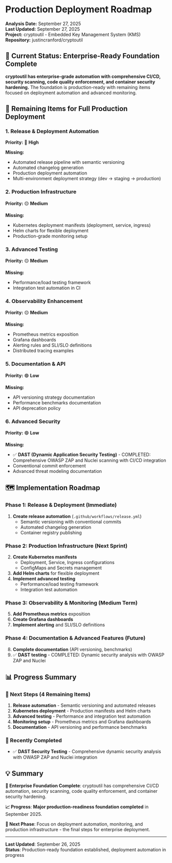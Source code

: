 # Production Deployment Roadmap

**Analysis Date:** September 27, 2025  
**Last Updated:** September 27, 2025  
**Project:** cryptoutil - Embedded Key Management System (KMS)  
**Repository:** justincranford/cryptoutil  

## 🚀 **Current Status: Enterprise-Ready Foundation Complete**

**cryptoutil has enterprise-grade automation with comprehensive CI/CD, security scanning, code quality enforcement, and container security hardening.** The foundation is production-ready with remaining items focused on deployment automation and advanced monitoring.

## 🎯 **Remaining Items for Full Production Deployment**

### 1. **Release & Deployment Automation**
**Priority:** 🔴 **High**

**Missing:**
- Automated release pipeline with semantic versioning
- Automated changelog generation
- Production deployment automation
- Multi-environment deployment strategy (dev → staging → production)

### 2. **Production Infrastructure**
**Priority:** 🟡 **Medium**

**Missing:**
- Kubernetes deployment manifests (deployment, service, ingress)
- Helm charts for flexible deployment
- Production-grade monitoring setup

### 3. **Advanced Testing**
**Priority:** 🟡 **Medium**

**Missing:**
- Performance/load testing framework  
- Integration test automation in CI

### 4. **Observability Enhancement**
**Priority:** 🟡 **Medium**

**Missing:**
- Prometheus metrics exposition
- Grafana dashboards
- Alerting rules and SLI/SLO definitions
- Distributed tracing examples

### 5. **Documentation & API**
**Priority:** 🟢 **Low**

**Missing:**
- API versioning strategy documentation
- Performance benchmarks documentation
- API deprecation policy

### 6. **Advanced Security**
**Priority:** 🟢 **Low**

**Missing:**
- ✅ **DAST (Dynamic Application Security Testing)** - COMPLETED: Comprehensive OWASP ZAP and Nuclei scanning with CI/CD integration
- Conventional commit enforcement
- Advanced threat modeling documentation

## 🗺️ **Implementation Roadmap**

### **Phase 1: Release & Deployment (Immediate)**
1. **Create release automation** (`.github/workflows/release.yml`)
   - Semantic versioning with conventional commits
   - Automated changelog generation
   - Container registry publishing

### **Phase 2: Production Infrastructure (Next Sprint)**  
2. **Create Kubernetes manifests**
   - Deployment, Service, Ingress configurations
   - ConfigMaps and Secrets management
3. **Add Helm charts** for flexible deployment
4. **Implement advanced testing**
   - Performance/load testing framework
   - Integration test automation

### **Phase 3: Observability & Monitoring (Medium Term)**
5. **Add Prometheus metrics** exposition
6. **Create Grafana dashboards**
7. **Implement alerting** and SLI/SLO definitions

### **Phase 4: Documentation & Advanced Features (Future)**
8. **Complete documentation** (API versioning, benchmarks)
9. ✅ **DAST testing** - COMPLETED: Dynamic security analysis with OWASP ZAP and Nuclei

## 📊 **Progress Summary**

### **🎯 Next Steps (4 Remaining Items)**
1. **Release automation** - Semantic versioning and automated releases
2. **Kubernetes deployment** - Production manifests and Helm charts
3. **Advanced testing** - Performance and integration test automation
4. **Monitoring setup** - Prometheus metrics and Grafana dashboards
5. **Documentation** - API versioning and performance benchmarks

### **🎉 Recently Completed**
- ✅ **DAST Security Testing** - Comprehensive dynamic security analysis with OWASP ZAP and Nuclei integration

## 💡 **Summary**

**🎉 Enterprise Foundation Complete**: cryptoutil has comprehensive CI/CD automation, security scanning, code quality enforcement, and container security hardening.

**📈 Progress**: **Major production-readiness foundation completed** in September 2025.

**🚀 Next Phase**: Focus on deployment automation, monitoring, and production infrastructure - the final steps for enterprise deployment.

---

**Last Updated**: September 26, 2025  
**Status**: Production-ready foundation established, deployment automation in progress
